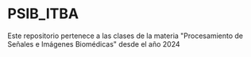 # PSIB_ITBA
Este repositorio pertenece a las clases de la materia "Procesamiento de Señales e Imágenes Biomédicas" desde el año 2024
